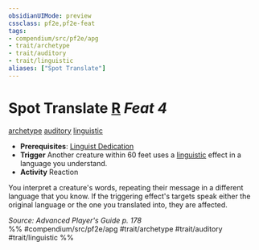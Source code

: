 ```yaml
---
obsidianUIMode: preview
cssclass: pf2e,pf2e-feat
tags:
- compendium/src/pf2e/apg
- trait/archetype
- trait/auditory
- trait/linguistic
aliases: ["Spot Translate"]
---
```

# Spot Translate  [R](rules/core-rulebook/chapter-9-playing-the-game.md#Actions "Reaction") *Feat 4*  
[archetype](rules/traits/archetype.md)  [auditory](rules/traits/auditory.md)  [linguistic](rules/traits/linguistic.md)  

- **Prerequisites**: [Linguist Dedication](compendium/feats/linguist-dedication-apg.md)
- **Trigger** Another creature within 60 feet uses a [linguistic](rules/traits/linguistic.md) effect in a language you understand.
- **Activity** Reaction

You interpret a creature's words, repeating their message in a different language that you know. If the triggering effect's targets speak either the original language or the one you translated into, they are affected.

*Source: Advanced Player's Guide p. 178*  
%% #compendium/src/pf2e/apg #trait/archetype #trait/auditory #trait/linguistic %%